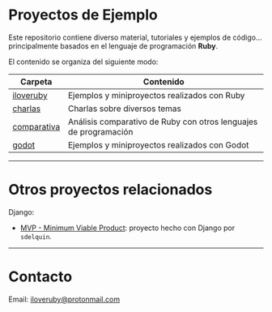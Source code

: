 
# Proyectos de Ejemplo

Este repositorio contiene diverso material, tutoriales y ejemplos de código... principalmente basados en el lenguaje de programación **Ruby**.

El contenido se organiza del siguiente modo:

| Carpeta              | Contenido |
| -------------------- | --------- |
| [iloveruby](./iloveruby) | Ejemplos y miniproyectos realizados con Ruby |
| [charlas](./charlas) | Charlas sobre diversos temas |
| [comparativa](./comparativa) | Análisis comparativo de Ruby con otros lenguajes de programación |
| [godot](./godot) | Ejemplos y miniproyectos realizados con Godot |

---

# Otros proyectos relacionados

Django:
* [MVP - Minimum Viable Product](https://github.com/sdelquin/mvp): proyecto hecho con Django por `sdelquin`.

---

# Contacto

Email: iloveruby@protonmail.com
